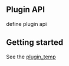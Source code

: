 ## Plugin API

define plugin api

## Getting started
See the [plugin_temp](https://github.com/labulakalia/plugin_temp)